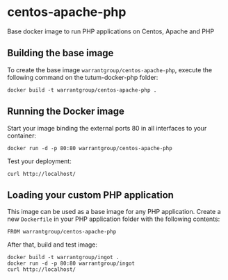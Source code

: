centos-apache-php
================

Base docker image to run PHP applications on Centos, Apache and PHP


Building the base image
-----------------------

To create the base image `warrantgroup/centos-apache-php`, execute the following command on the tutum-docker-php folder:

    docker build -t warrantgroup/centos-apache-php .


Running the Docker image
------------------------------------

Start your image binding the external ports 80 in all interfaces to your container:

    docker run -d -p 80:80 warrantgroup/centos-apache-php

Test your deployment:

    curl http://localhost/


Loading your custom PHP application
-----------------------------------

This image can be used as a base image for any PHP application. Create a new `Dockerfile` in your 
PHP application folder with the following contents:

    FROM warrantgroup/centos-apache-php

After that, build and test image:

    docker build -t warrantgroup/ingot .
    docker run -d -p 80:80 warrantgroup/ingot
    curl http://localhost/
